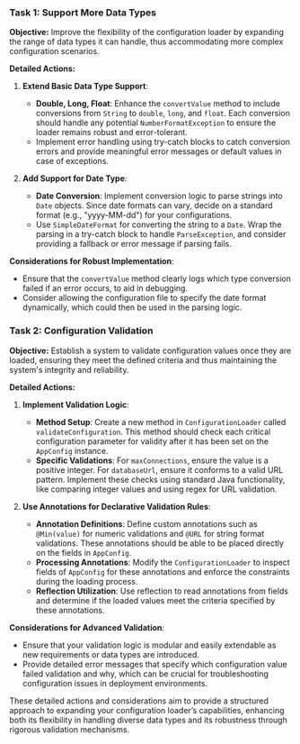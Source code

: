
### Task 1: Support More Data Types

**Objective:** 
Improve the flexibility of the configuration loader by expanding the range of data types it can handle, thus accommodating more complex configuration scenarios.

**Detailed Actions:**
1. **Extend Basic Data Type Support**:
   - **Double, Long, Float**: Enhance the `convertValue` method to include conversions from `String` to `double`, `long`, and `float`. Each conversion should handle any potential `NumberFormatException` to ensure the loader remains robust and error-tolerant.
   - Implement error handling using try-catch blocks to catch conversion errors and provide meaningful error messages or default values in case of exceptions.

2. **Add Support for Date Type**:
   - **Date Conversion**: Implement conversion logic to parse strings into `Date` objects. Since date formats can vary, decide on a standard format (e.g., "yyyy-MM-dd") for your configurations.
   - Use `SimpleDateFormat` for converting the string to a `Date`. Wrap the parsing in a try-catch block to handle `ParseException`, and consider providing a fallback or error message if parsing fails.

**Considerations for Robust Implementation**:
- Ensure that the `convertValue` method clearly logs which type conversion failed if an error occurs, to aid in debugging.
- Consider allowing the configuration file to specify the date format dynamically, which could then be used in the parsing logic.

### Task 2: Configuration Validation

**Objective:** 
Establish a system to validate configuration values once they are loaded, ensuring they meet the defined criteria and thus maintaining the system's integrity and reliability.

**Detailed Actions:**
1. **Implement Validation Logic**:
   - **Method Setup**: Create a new method in `ConfigurationLoader` called `validateConfiguration`. This method should check each critical configuration parameter for validity after it has been set on the `AppConfig` instance.
   - **Specific Validations**: For `maxConnections`, ensure the value is a positive integer. For `databaseUrl`, ensure it conforms to a valid URL pattern. Implement these checks using standard Java functionality, like comparing integer values and using regex for URL validation.

2. **Use Annotations for Declarative Validation Rules**:
   - **Annotation Definitions**: Define custom annotations such as `@Min(value)` for numeric validations and `@URL` for string format validations. These annotations should be able to be placed directly on the fields in `AppConfig`.
   - **Processing Annotations**: Modify the `ConfigurationLoader` to inspect fields of `AppConfig` for these annotations and enforce the constraints during the loading process.
   - **Reflection Utilization**: Use reflection to read annotations from fields and determine if the loaded values meet the criteria specified by these annotations.

**Considerations for Advanced Validation**:
- Ensure that your validation logic is modular and easily extendable as new requirements or data types are introduced.
- Provide detailed error messages that specify which configuration value failed validation and why, which can be crucial for troubleshooting configuration issues in deployment environments.

These detailed actions and considerations aim to provide a structured approach to expanding your configuration loader’s capabilities, enhancing both its flexibility in handling diverse data types and its robustness through rigorous validation mechanisms.
